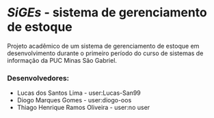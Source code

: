 # *SiGEs* - sistema de gerenciamento de estoque
Projeto acadêmico de um sistema de gerenciamento de estoque em desenvolvimento durante o primeiro período do curso de sistemas de informação da PUC Minas São Gabriel.
### Desenvolvedores:
* Lucas dos Santos Lima - user:Lucas-San99
* Diogo Marques Gomes - user:diogo-oos
* Thiago Henrique Ramos Oliveira - user:no user

